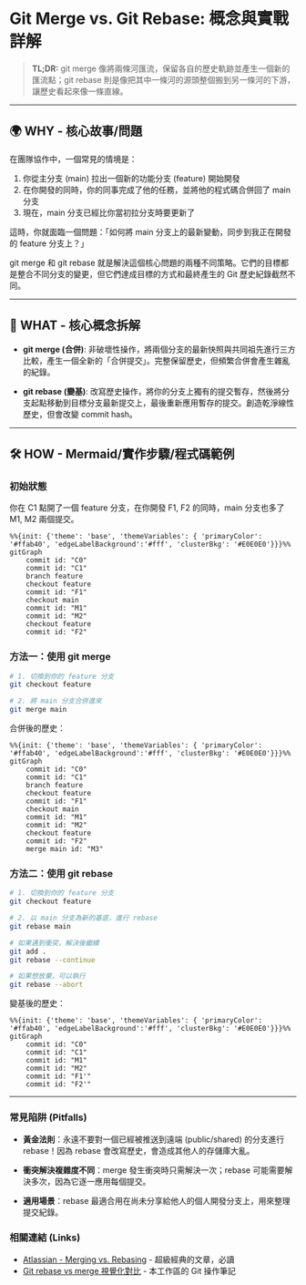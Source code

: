 # Git Merge vs. Git Rebase: 概念與實戰詳解

> **TL;DR:** git merge 像將兩條河匯流，保留各自的歷史軌跡並產生一個新的匯流點；git rebase 則是像把其中一條河的源頭整個搬到另一條河的下游，讓歷史看起來像一條直線。

---

## 🌍 WHY - 核心故事/問題

在團隊協作中，一個常見的情境是：

1. 你從主分支 (main) 拉出一個新的功能分支 (feature) 開始開發
2. 在你開發的同時，你的同事完成了他的任務，並將他的程式碼合併回了 main 分支
3. 現在，main 分支已經比你當初拉分支時要更新了

這時，你就面臨一個問題：「如何將 main 分支上的最新變動，同步到我正在開發的 feature 分支上？」

git merge 和 git rebase 就是解決這個核心問題的兩種不同策略。它們的目標都是整合不同分支的變更，但它們達成目標的方式和最終產生的 Git 歷史紀錄截然不同。

---

## 🧩 WHAT - 核心概念拆解

- **git merge (合併)**: 非破壞性操作，將兩個分支的最新快照與共同祖先進行三方比較，產生一個全新的「合併提交」。完整保留歷史，但頻繁合併會產生雜亂的紀錄。

- **git rebase (變基)**: 改寫歷史操作，將你的分支上獨有的提交暫存，然後將分支起點移動到目標分支最新提交上，最後重新應用暫存的提交。創造乾淨線性歷史，但會改變 commit hash。

---

## 🛠️ HOW - Mermaid/實作步驟/程式碼範例

### 初始狀態

你在 C1 點開了一個 feature 分支，在你開發 F1, F2 的同時，main 分支也多了 M1, M2 兩個提交。

```mermaid
%%{init: {'theme': 'base', 'themeVariables': { 'primaryColor': '#ffab40', 'edgeLabelBackground':'#fff', 'clusterBkg': '#E0E0E0'}}}%%
gitGraph
    commit id: "C0"
    commit id: "C1"
    branch feature
    checkout feature
    commit id: "F1"
    checkout main
    commit id: "M1"
    commit id: "M2"
    checkout feature
    commit id: "F2"
```

### 方法一：使用 git merge

```bash
# 1. 切換到你的 feature 分支
git checkout feature

# 2. 將 main 分支合併進來
git merge main
```

合併後的歷史：

```mermaid
%%{init: {'theme': 'base', 'themeVariables': { 'primaryColor': '#ffab40', 'edgeLabelBackground':'#fff', 'clusterBkg': '#E0E0E0'}}}%%
gitGraph
    commit id: "C0"
    commit id: "C1"
    branch feature
    checkout feature
    commit id: "F1"
    checkout main
    commit id: "M1"
    commit id: "M2"
    checkout feature
    commit id: "F2"
    merge main id: "M3"
```

### 方法二：使用 git rebase

```bash
# 1. 切換到你的 feature 分支
git checkout feature

# 2. 以 main 分支為新的基底，進行 rebase
git rebase main

# 如果遇到衝突，解決後繼續
git add .
git rebase --continue

# 如果想放棄，可以執行
git rebase --abort
```

變基後的歷史：

```mermaid
%%{init: {'theme': 'base', 'themeVariables': { 'primaryColor': '#ffab40', 'edgeLabelBackground':'#fff', 'clusterBkg': '#E0E0E0'}}}%%
gitGraph
    commit id: "C0"
    commit id: "C1"
    commit id: "M1"
    commit id: "M2"
    commit id: "F1'"
    commit id: "F2'"
```

---

### 常見陷阱 (Pitfalls)

- **黃金法則**：永遠不要對一個已經被推送到遠端 (public/shared) 的分支進行 rebase！因為 rebase 會改寫歷史，會造成其他人的存儲庫大亂。

- **衝突解決複雜度不同**：merge 發生衝突時只需解決一次；rebase 可能需要解決多次，因為它逐一應用每個提交。

- **適用場景**：rebase 最適合用在尚未分享給他人的個人開發分支上，用來整理提交紀錄。

### 相關連結 (Links)

- [Atlassian - Merging vs. Rebasing](https://www.atlassian.com/git/tutorials/merging-vs-rebasing) - 超級經典的文章，必讀
- [Git rebase vs merge 視覺化對比](./git-operations.md) - 本工作區的 Git 操作筆記
